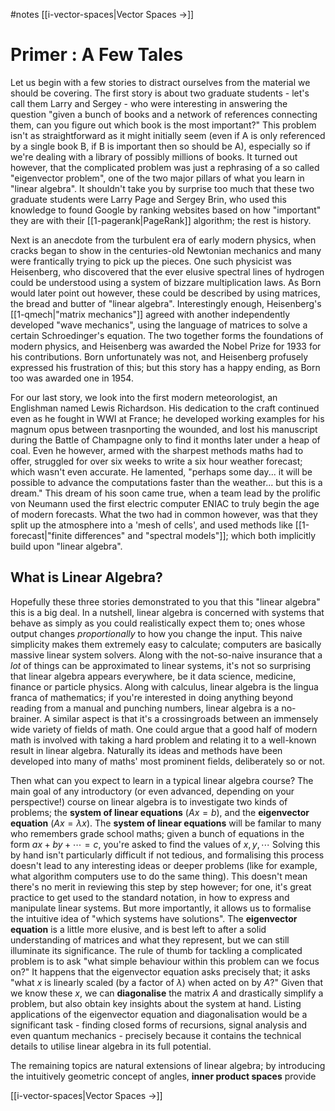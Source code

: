 #notes
[[i-vector-spaces|Vector Spaces ->]]
# Primer : A Few Tales
Let us begin with a few stories to distract ourselves from the material we should be covering. The first story is about two graduate students - let's call them Larry and Sergey - who were interesting in answering the question "given a bunch of books and a network of references connecting them, can you figure out which book is the most important?" This problem isn't as straightforward as it might initially seem (even if A is only referenced by a single book B, if B is important then so should be A), especially so if we're dealing with a library of possibly millions of books. It turned out however, that the complicated problem was just a rephrasing of a so called "eigenvector problem", one of the two major pillars of what you learn in "linear algebra". It shouldn't take you by surprise too much that these two graduate students were Larry Page and Sergey Brin, who used this knowledge to found Google by ranking websites based on how "important" they are with their [[1-pagerank|PageRank]] algorithm; the rest is history.

Next is an anecdote from the turbulent era of early modern physics, when cracks began to show in the centuries-old Newtonian mechanics and many were frantically trying to pick up the pieces. One such physicist was Heisenberg, who discovered that the ever elusive spectral lines of hydrogen could be understood using a system of bizzare multiplication laws. As Born would later point out however, these could be described by using matrices, the bread and butter of "linear algebra". Interestingly enough, Heisenberg's [[1-qmech|"matrix mechanics"]] agreed with another independently developed "wave mechanics", using the language of matrices to solve a certain Schroedinger's equation. The two together forms the foundations of modern physics, and Heisenberg was awarded the Nobel Prize for 1933 for his contributions. Born unfortunately was not, and Heisenberg profusely expressed his frustration of this; but this story has a happy ending, as Born too was awarded one in 1954.

For our last story, we look into the first modern meteorologist, an Englishman named Lewis Richardson. His dedication to the craft continued even as he fought in WWI at France; he developed working examples for his magnum opus between trasnporting the wounded, and lost his manuscript during the Battle of Champagne only to find it months later under a heap of coal. Even he however, armed with the sharpest methods maths had to offer, struggled for over six weeks to write a six hour weather forecast; which wasn't even accurate. He lamented, "perhaps some day... it will be possible to advance the computations faster than the weather... but this is a dream." This dream of his soon came true, when a team lead by the prolific von Neumann used the first electric computer ENIAC to truly begin the age of modern forecasts. What the two had in common however, was that they split up the atmosphere into a 'mesh of cells', and used methods like [[1-forecast|"finite differences" and "spectral models"]]; which both implicitly build upon "linear algebra".

## What is Linear Algebra?
Hopefully these three stories demonstrated to you that this "linear algebra" this is a big deal. In a nutshell, linear algebra is concerned with systems that behave as simply as you could realistically expect them to; ones whose output changes *proportionally* to how you change the input. 
This naive simplicity makes them extremely easy to calculate; computers are basically massive linear system solvers. Along with the not-so-naive insurance that a *lot* of things can be approximated to linear systems, it's not so surprising that linear algebra appears everywhere, be it data science, medicine, finance or particle physics.
Along with calculus, linear algebra is the lingua franca of mathematics; if you're interested in doing anything beyond reading from a manual and punching numbers, linear algebra is a no-brainer.
A similar aspect is that it's a crossingroads between an immensely wide variety of fields of math. One could argue that a good half of modern math is involved with taking a hard problem and relating it to a well-known result in linear algebra. Naturally its ideas and methods have been developed into many of maths' most prominent fields, deliberately so or not.

Then what can you expect to learn in a typical linear algebra course? The main goal of any introductory (or even advanced, depending on your perspective!) course on linear algebra is to investigate two kinds of problems; the **system of linear equations** ($Ax = b$), and the **eigenvector equation** ($Ax = \lambda x$).
The **system of linear equations** will be familar to many who remembers grade school maths; given a bunch of equations in the form $ax+by+\cdots=c$, you're asked to find the values of $x, y,\cdots$ Solving this by hand isn't particularly difficult if not tedious, and formalising this process doesn't lead to any interesting ideas or deeper problems (like for example, what algorithm computers use to do the same thing). This doesn't mean there's no merit in reviewing this step by step however; for one, it's great practice to get used to the standard notation, in how to express and manipulate linear systems. But more importantly, it allows us to formalise the intuitive idea of "which systems have solutions".
The **eigenvector equation** is a little more elusive, and is best left to after a solid understanding of matrices and what they represent, but we can still illuminate its significance. The rule of thumb for tackling a complicated problem is to ask "what simple behaviour within this problem can we focus on?" It happens that the eigenvector equation asks precisely that; it asks "what $x$ is linearly scaled (by a factor of $\lambda$) when acted on by $A$?" Given that we know these $x$, we can **diagonalise** the matrix $A$ and drastically simplify a problem, but also obtain key insights about the system at hand. Listing applications of the eigenvector equation and diagonalisation would be a significant task - finding closed forms of recursions, signal analysis and even quantum mechanics - precisely because it contains the technical details to utilise linear algebra in its full potential.

The remaining topics are natural extensions of linear algebra; by introducing the intuitively geometric concept of angles, **inner product spaces** provide 

[[i-vector-spaces|Vector Spaces ->]]